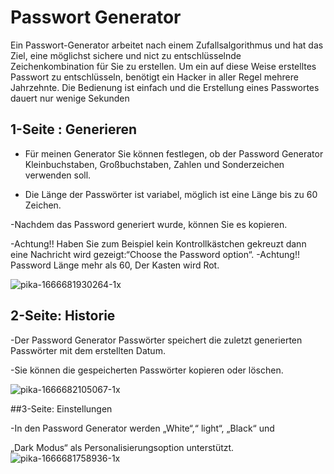 
# Passwort Generator 

Ein Passwort-Generator arbeitet nach einem Zufallsalgorithmus und hat das Ziel,
eine möglichst sichere und nict zu entschlüsselnde Zeichenkombination für Sie zu erstellen.
Um ein auf diese Weise erstelltes Passwort zu entschlüsseln, 
benötigt ein Hacker in aller Regel mehrere Jahrzehnte. Die Bedienung ist einfach und die
Erstellung eines Passwortes dauert nur wenige Sekunden


## 1-Seite : Generieren

- Für meinen Generator Sie können festlegen, ob der Password
Generator Kleinbuchstaben, Großbuchstaben, Zahlen und
Sonderzeichen verwenden soll.

- Die Länge der Passwörter ist variabel, möglich ist eine Länge bis zu
60 Zeichen.

-Nachdem das Password generiert wurde, können Sie es kopieren.

   -Achtung!! Haben Sie zum Beispiel kein Kontrollkästchen gekreuzt
dann eine Nachricht wird gezeigt:“Choose the Password option“.
   -Achtung!! Password Länge mehr als 60, Der Kasten wird Rot.


![pika-1666681930264-1x](https://user-images.githubusercontent.com/101860651/197963835-55542bf9-af40-4602-8015-76142e8ee860.png)

## 2-Seite: Historie

-Der Password Generator Passwörter speichert die zuletzt
generierten Passwörter mit dem erstellten Datum.

-Sie können die gespeicherten Passwörter kopieren oder löschen.

![pika-1666682105067-1x](https://user-images.githubusercontent.com/101860651/197964139-bc1f3014-bc9c-4092-b5d9-6af29b0ed595.png)

##3-Seite: Einstellungen
 
 -In den Password Generator werden „White“,“ light“, „Black“ und
 
„Dark Modus“ als Personalisierungsoption unterstützt.![pika-1666681758936-1x](https://user-images.githubusercontent.com/101860651/197964665-e16bdf36-c905-4ef7-b243-461556396ea4.png)

